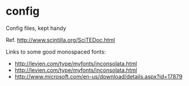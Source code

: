 # config
Config files, kept handy

Ref. http://www.scintilla.org/SciTEDoc.html

Links to some good monospaced fonts:
* http://levien.com/type/myfonts/inconsolata.html
* http://levien.com/type/myfonts/inconsolata.html
* http://www.microsoft.com/en-us/download/details.aspx?id=17879
